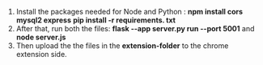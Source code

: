 1. Install the packages needed for Node and Python : **npm install cors mysql2 express** **pip install -r requirements. txt**
2. After that, run both the files: **flask --app server.py run --port 5001** and **node server.js**
3. Then upload the the files in the **extension-folder** to the chrome extension side. 
